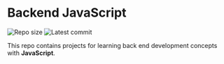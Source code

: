 # Backend JavaScript

![Repo size](https://img.shields.io/github/repo-size/lordwill1/alx-backend-javascript)
![Latest commit](https://img.shields.io/github/last-commit/lordwill1/alx-backend-javascript/master?style=round-square)

This repo contains projects for learning back end development concepts with __JavaScript__.
